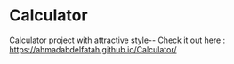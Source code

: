 # Calculator
Calculator project with attractive style--  Check it out here  :
https://ahmadabdelfatah.github.io/Calculator/
